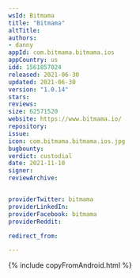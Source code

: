 ```yaml
---
wsId: Bitmama
title: "Bitmama"
altTitle: 
authors:
- danny
appId: com.bitmama.bitmama.ios
appCountry: us
idd: 1561857024
released: 2021-06-30
updated: 2021-06-30
version: "1.0.14"
stars: 
reviews: 
size: 62571520
website: https://www.bitmama.io/
repository: 
issue: 
icon: com.bitmama.bitmama.ios.jpg
bugbounty: 
verdict: custodial
date: 2021-11-10
signer: 
reviewArchive:


providerTwitter: bitmama
providerLinkedIn: 
providerFacebook: bitmama
providerReddit: 

redirect_from:

---
```


{% include copyFromAndroid.html %}
